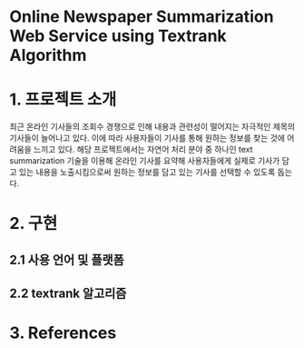 Online Newspaper Summarization Web Service using Textrank Algorithm
============

# 1. 프로젝트 소개

최근 온라인 기사들의 조회수 경쟁으로 인해 내용과 관련성이 떨어지는 자극적인 제목의 기사들이 늘어나고 있다. 이에 따라 사용자들이 기사를 통해 원하는 정보를 찾는 것에 어려움을 느끼고 있다. 해당 프로젝트에서는 자연어 처리 분야 중 하나인 text summarization 기술을 이용해 온라인 기사를 요약해 사용자들에게 실제로 기사가 담고 있는 내용을 노출시킴으로써 원하는 정보를 담고 있는 기사를 선택할 수 있도록 돕는다.

# 2. 구현

## 2.1 사용 언어 및 플랫폼

## 2.2 textrank 알고리즘

# 3. References